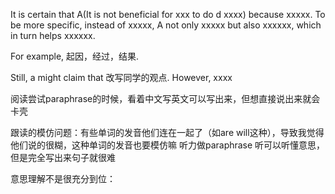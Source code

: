 It is certain that A(It is not beneficial for xxx to do d xxxx) because xxxxx.
To be more specific, instead of xxxxx, A not only xxxxx but also xxxxxx, which in turn helps xxxxxx.

For example, 起因，经过，结果. 

Still, a might claim that 改写同学的观点. However, xxxx


阅读尝试paraphrase的时候，看着中文写英文可以写出来，但想直接说出来就会卡壳

跟读的模仿问题：有些单词的发音他们连在一起了（如are will这种），导致我觉得他们说的很糊，这种单词的发音也要模仿嘛
听力做paraphrase 听可以听懂意思，但是完全写出来句子就很难

意思理解不是很充分到位：